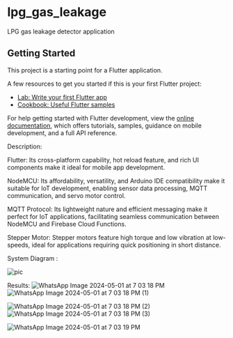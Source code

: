 # lpg_gas_leakage

LPG gas leakage detector application

## Getting Started

This project is a starting point for a Flutter application.

A few resources to get you started if this is your first Flutter project:

- [Lab: Write your first Flutter app](https://docs.flutter.dev/get-started/codelab)
- [Cookbook: Useful Flutter samples](https://docs.flutter.dev/cookbook)

For help getting started with Flutter development, view the
[online documentation](https://docs.flutter.dev/), which offers tutorials,
samples, guidance on mobile development, and a full API reference.

Description:

Flutter: Its cross-platform capability, hot reload feature, and rich UI components make it ideal for mobile app development.

NodeMCU: Its affordability, versatility, and Arduino IDE compatibility make it suitable for IoT development, enabling sensor data processing, MQTT communication, and servo motor control.

MQTT Protocol: Its lightweight nature and efficient messaging make it perfect for IoT applications, facilitating seamless communication between NodeMCU and Firebase Cloud Functions.

Stepper Motor: Stepper motors feature high torque and low vibration at low-speeds, ideal for applications requiring quick positioning in short distance.

System Diagram :

![pic](https://github.com/Aakaash-MAK/Lpg_gas_leakage_detection/assets/92644874/78e0e7ff-d132-4191-9a33-108b149f6224)

Results:
![WhatsApp Image 2024-05-01 at 7 03 18 PM](https://github.com/Aakaash-MAK/Lpg_gas_leakage_detection/assets/92644874/1bb8dd14-b6ef-4fca-881c-2b6225c4b1c3)    
![WhatsApp Image 2024-05-01 at 7 03 18 PM (1)](https://github.com/Aakaash-MAK/Lpg_gas_leakage_detection/assets/92644874/27064423-1330-4d2d-ab7f-1183059ce756)

![WhatsApp Image 2024-05-01 at 7 03 18 PM (2)](https://github.com/Aakaash-MAK/Lpg_gas_leakage_detection/assets/92644874/51b1dca8-1f55-4ccf-a808-0d129dc2ff9c)    
![WhatsApp Image 2024-05-01 at 7 03 18 PM (3)](https://github.com/Aakaash-MAK/Lpg_gas_leakage_detection/assets/92644874/c702a38c-2f17-4484-92f1-f9fb2757a24c)

![WhatsApp Image 2024-05-01 at 7 03 19 PM](https://github.com/Aakaash-MAK/Lpg_gas_leakage_detection/assets/92644874/f82f0d97-c129-4e2c-bb96-05e83fdb0537)




